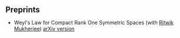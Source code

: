 <h1 id="ongoing work"></h1>

<h2 style="margin: 60px 0px 10px;">Preprints</h2>
<ul>
<li>Weyl's Law for Compact Rank One Symmetric Spaces (with <a href = "https://sites.google.com/site/ritwik371/home">Ritwik Mukherjee</a>) <a href = "https://arxiv.org/abs/2407.05274">arXiv version</a></li>
</ul>
